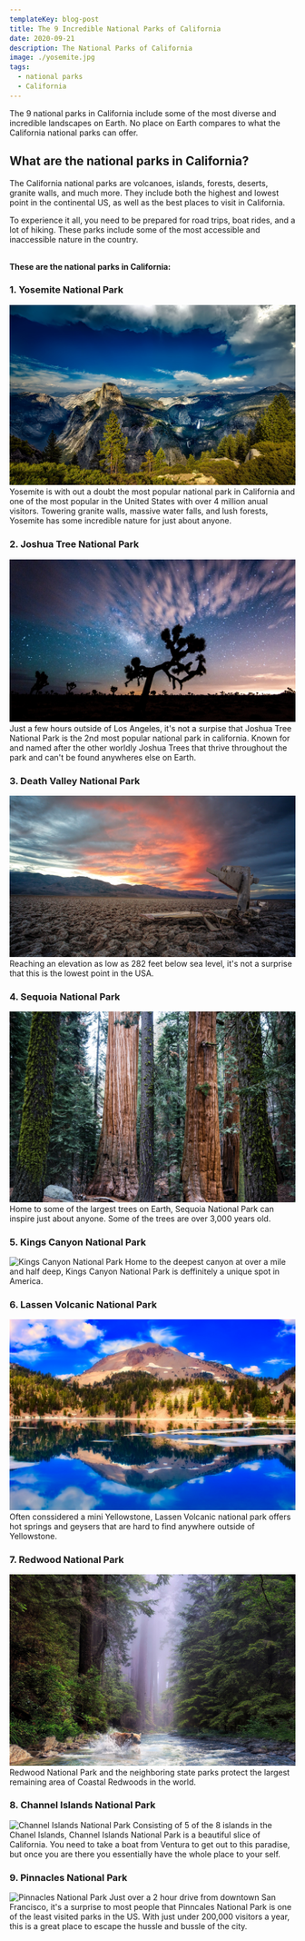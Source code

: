 ```yaml
---
templateKey: blog-post
title: The 9 Incredible National Parks of California
date: 2020-09-21
description: The National Parks of California
image: ./yosemite.jpg
tags:
  - national parks
  - California
---
```

The 9 national parks in California include some of the most diverse and incredible landscapes on Earth. No place on Earth compares to what the California national parks can offer. 

## What are the national parks in California?

The California national parks are volcanoes, islands, forests, deserts, granite walls, and much more. They include both the highest and lowest point in the continental US, as well as the best places to visit in California.

To experience it all, you need to be prepared for road trips, boat rides, and a lot of hiking. These parks include some of the most accessible and inaccessible nature in the country.

\
**These are the national parks in California:**

### 1. Yosemite National Park
![Yosemite National Park](./yosemite.jpg)
Yosemite is with out a doubt the most popular national park in California and one of the most popular in the United States with over 4 million anual visitors. Towering granite walls, massive water falls, and lush forests, Yosemite has some incredible nature for just about anyone.

### 2. Joshua Tree National Park
![Joshua Tree National Park](./joshua-tree.jpg)
Just a few hours outside of Los Angeles, it's not a surpise that Joshua Tree National Park is the 2nd most popular national park in california. Known for and named after the other worldly Joshua Trees that thrive throughout the park and can't be found anywheres else on Earth.

### 3. Death Valley National Park
![Death Valley National Park](./death-valley.jpg)
Reaching an elevation as low as 282 feet below sea level, it's not a surprise that this is the lowest point in the USA.

### 4. Sequoia National Park
![Sequoia National Park](./sequoia.jpg)
Home to some of the largest trees on Earth, Sequoia National Park can inspire just about anyone. Some of the trees are over 3,000 years old.

### 5. Kings Canyon National Park
![Kings Canyon National Park](./kings-canyon.jpg)
Home to the deepest canyon at over a mile and half deep, Kings Canyon National Park is deffinitely a unique spot in America.

### 6. Lassen Volcanic National Park
![Lassen Volcanic National Park](./lassen-volcanic.jpg)
Often conssidered a mini Yellowstone, Lassen Volcanic national park offers hot springs and geysers that are hard to find anywhere outside of Yellowstone.
<!-- ### 6. Lassen Volcanic National Park
![Lassen Volcanic National Park](./lassen-volcanic.jpg) -->

### 7. Redwood National Park
![Redwood National Park](./redwood.jpg)
Redwood National Park and the neighboring state parks protect the largest remaining area of Coastal Redwoods in the world.

### 8. Channel Islands National Park
![Channel Islands National Park](./channel-islands.jpg)
Consisting of 5 of the 8 islands in the Chanel Islands, Channel Islands National Park is a beautiful slice of California. You need to take a boat from Ventura to get out to this paradise, but once you are there you essentially have the whole place to your self.

### 9. Pinnacles National Park
![Pinnacles National Park](./pinnacles.jpg)
Just over a 2 hour drive from downtown San Francisco, it's a surprise to most people that Pinncales National Park is one of the least visited parks in the US. With just under 200,000 visitors a year, this is a great place to escape the hussle and bussle of the city.